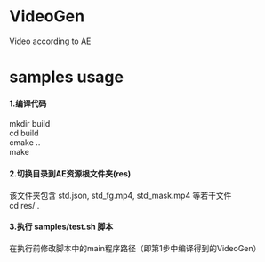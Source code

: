 # VideoGen
Video according to AE  

# samples usage  
#### 1.编译代码  
  mkdir build  
  cd build  
  cmake ..  
  make  
#### 2.切换目录到AE资源根文件夹(res)   
  该文件夹包含 std.json, std_fg.mp4, std_mask.mp4 等若干文件  
  cd res/ . 
#### 3.执行 samples/test.sh 脚本 
  在执行前修改脚本中的main程序路径（即第1步中编译得到的VideoGen）
